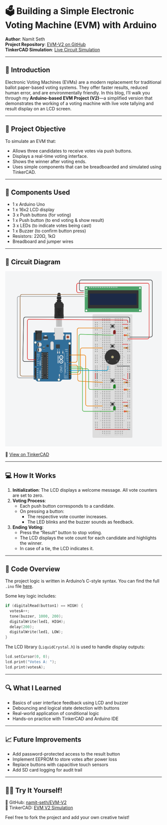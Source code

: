 
# 🗳️ Building a Simple Electronic Voting Machine (EVM) with Arduino

**Author**: Namit Seth  
**Project Repository**: [EVM-V2 on GitHub](https://github.com/namit-seth/EVM-V2)  
**TinkerCAD Simulation**: [Live Circuit Simulation](https://www.tinkercad.com/things/6YQpShvm2TO-evm-v2)

---

## 🔧 Introduction

Electronic Voting Machines (EVMs) are a modern replacement for traditional ballot paper-based voting systems. They offer faster results, reduced human error, and are environmentally friendly. In this blog, I’ll walk you through my **Arduino-based EVM Project (V2)**—a simplified version that demonstrates the working of a voting machine with live vote tallying and result display on an LCD screen.

---

## 🧠 Project Objective

To simulate an EVM that:
- Allows three candidates to receive votes via push buttons.
- Displays a real-time voting interface.
- Shows the winner after voting ends.
- Uses simple components that can be breadboarded and simulated using TinkerCAD.

---

## 🔩 Components Used

- 1 x Arduino Uno  
- 1 x 16x2 LCD display  
- 3 x Push buttons (for voting)  
- 1 x Push button (to end voting & show result)  
- 3 x LEDs (to indicate votes being cast)  
- 1 x Buzzer (to confirm button press)  
- Resistors: 220Ω, 1kΩ  
- Breadboard and jumper wires

---

## 🔌 Circuit Diagram

![Circuit Diagram](https://github.com/namit-seth/EVM-V2/blob/main/EVM%20V2.png?raw=true)

🔗 [View on TinkerCAD](https://www.tinkercad.com/things/6YQpShvm2TO-evm-v2)

---

## 💻 How It Works

1. **Initialization**: The LCD displays a welcome message. All vote counters are set to zero.
2. **Voting Process**:  
   - Each push button corresponds to a candidate.  
   - On pressing a button:  
     - The respective vote counter increases.  
     - The LED blinks and the buzzer sounds as feedback.  
3. **Ending Voting**:  
   - Press the “Result” button to stop voting.  
   - The LCD displays the vote count for each candidate and highlights the winner.  
   - In case of a tie, the LCD indicates it.

---

## 🧠 Code Overview

The project logic is written in Arduino’s C-style syntax. You can find the full `.ino` file [here](https://github.com/namit-seth/EVM-V2/blob/main/EVM_V2.ino).

Some key logic includes:

```cpp
if (digitalRead(button1) == HIGH) {
  votesA++;
  tone(buzzer, 1000, 200);
  digitalWrite(led1, HIGH);
  delay(200);
  digitalWrite(led1, LOW);
}
```

The LCD library (`LiquidCrystal.h`) is used to handle display outputs:

```cpp
lcd.setCursor(0, 0);
lcd.print("Votes A: ");
lcd.print(votesA);
```

---

## 🔍 What I Learned

- Basics of user interface feedback using LCD and buzzer  
- Debouncing and logical state detection with buttons  
- Real-world application of conditional logic  
- Hands-on practice with TinkerCAD and Arduino IDE  

---

## 📈 Future Improvements

- Add password-protected access to the result button  
- Implement EEPROM to store votes after power loss  
- Replace buttons with capacitive touch sensors  
- Add SD card logging for audit trail

---

## 🧑‍💻 Try It Yourself!

🔗 GitHub: [namit-seth/EVM-V2](https://github.com/namit-seth/EVM-V2)  
🔗 TinkerCAD: [EVM V2 Simulation](https://www.tinkercad.com/things/6YQpShvm2TO-evm-v2)

Feel free to fork the project and add your own creative twist!

